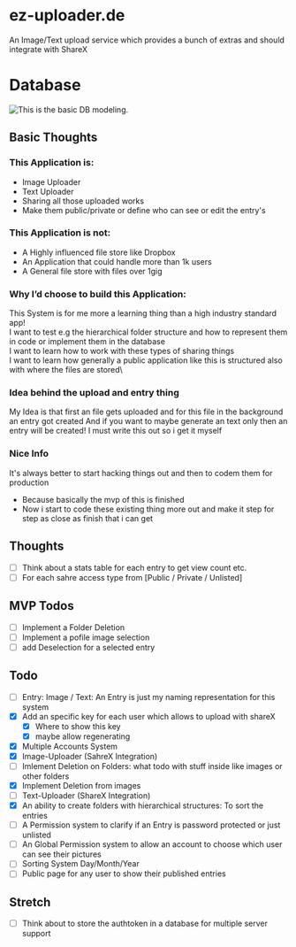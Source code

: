 # ez-uploader.de
An Image/Text upload service which provides a bunch of extras and should integrate with ShareX


Database
======
![This is the basic DB modeling.](https://images.jodu555.de/9d891c41c7731b5e06d7575d4f37b503.png "This is the db model till now.")


## Basic Thoughts
### This Application is:	
-	Image Uploader
-	Text Uploader
-	Sharing all those uploaded works
-	Make them public/private or define who can see or edit the entry's

### This Application is not:
-	A Highly influenced file store like Dropbox
-	An Application that could handle more than 1k users
-	A General file store with files over 1gig

### Why I’d choose to build this Application:
This System is for me more a learning thing than a high industry standard app!\
I want to test e.g the hierarchical folder structure and how to represent them in code or implement them in the database \
I want to learn how to work with these types of sharing things\
I want to learn how generally a public application like this is structured also with where the files are stored\

### Idea behind the upload and entry thing
My Idea is that first an file gets uploaded and for this file in the background an entry got created
And if you want to maybe generate an text only then an entry will be created! I must write this out so  i get it myself

### Nice Info
It's always better to start hacking things out and then to codem them for production
* Because basically the mvp of this is finished
* Now i start to code these existing thing more out and make it step for step as close as finish that i can get

## Thoughts
* [ ] Think about a stats table for each entry to get view count etc.
* [ ] For each sahre access type from [Public / Private / Unlisted]

## MVP Todos
* [ ] Implement a Folder Deletion
* [ ] Implement a pofile image selection
* [ ] add Deselection for a selected entry

## Todo
*	[ ]  Entry: Image / Text: An Entry is just my naming representation for this system
*   [x] Add an specific key for each user which allows to upload with shareX
    * [x] Where to show this key
    * [x] maybe allow regenerating
*	[x] Multiple Accounts System
*	[x] Image-Uploader (SahreX Integration)
*   [ ] Imlement Deletion on Folders: what todo with stuff inside like images or other folders
*   [x] Implement Deletion from images
*	[ ] Text-Uploader (ShareX Integration)
*	[x] An ability to create folders with hierarchical structures: To sort the entries
*	[ ] A Permission system to clarify if an Entry is password protected or just unlisted
*	[ ] An Global Permission system to allow an account to choose which user can see their pictures
*	[ ] Sorting System Day/Month/Year
*	[ ] Public page for any user to show their published entries

## Stretch

*   [ ] Think about to store the authtoken in a database for multiple server support

